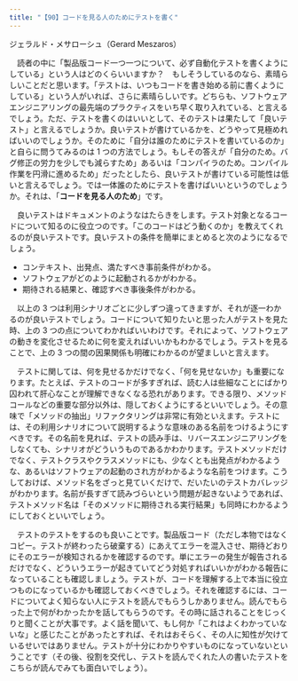 ```yaml
---
title: "【90】コードを見る人のためにテストを書く"
---
```



ジェラルド・メサローシュ（Gerard Meszaros）


　読者の中に「製品版コード一つ一つについて、必ず自動化テストを書くようにしている」という人はどのくらいいますか？　もしそうしているのなら、素晴らしいことだと思います。「テストは、いつもコードを書き始める前に書くようにしている」という人がいれば、さらに素晴らしいです。どちらも、ソフトウェアエンジニアリングの最先端のプラクティスをいち早く取り入れている、と言えるでしょう。ただ、テストを書くのはいいとして、そのテストは果たして「良いテスト」と言えるでしょうか。良いテストが書けているかを、どうやって見極めればいいのでしょうか。そのために「自分は誰のためにテストを書いているのか」と自らに問うてみるのは 1 つの方法でしょう。もしその答えが「自分のため。バグ修正の労力を少しでも減らすため」あるいは「コンパイラのため。コンパイル作業を円滑に進めるため」だったとしたら、良いテストが書けている可能性は低いと言えるでしょう。では一体誰のためにテストを書けばいいというのでしょうか。それは、「**コードを見る人のため**」です。

　良いテストはドキュメントのようなはたらきをします。テスト対象となるコードについて知るのに役立つのです。「このコードはどう動くのか」を教えてくれるのが良いテストです。良いテストの条件を簡単にまとめると次のようになるでしょう。

  - コンテキスト、出発点、満たすべき事前条件がわかる。
  - ソフトウェアがどのように起動されるかがわかる。
  - 期待される結果と、確認すべき事後条件がわかる。

　以上の 3 つは利用シナリオごとに少しずつ違ってきますが、それが逐一わかるのが良いテストでしょう。コードについて知りたいと思った人がテストを見た時、上の 3 つの点についてわかればいいわけです。それによって、ソフトウェアの動きを変化させるために何を変えればいいかもわかるでしょう。テストを見ることで、上の 3 つの間の因果関係も明確にわかるのが望ましいと言えます。

　テストに関しては、何を見せるかだけでなく、「何を見せないか」も重要になります。たとえば、テストのコードが多すぎれば、読む人は些細なことにばかり囚われて肝心なことが理解できなくなる恐れがあります。できる限り、メソッドコールなどの重要な部分以外は、隠しておくようにするといいでしょう。その意味で「メソッドの抽出」リファクタリングは非常に有効といえます。テストには、その利用シナリオについて説明するような意味のある名前をつけるようにすべきです。その名前を見れば、テストの読み手は、リバースエンジニアリングをしなくても、シナリオがどういうものであるかわかります。テストメソッドだけでなく、テストクラスやクラスメソッドにも、少なくとも出発点がわかるような、あるいはソフトウェアの起動のされ方がわかるような名前をつけます。こうしておけば、メソッド名をざっと見ていくだけで、だいたいのテストカバレッジがわかります。名前が長すぎて読みづらいという問題が起きないようであれば、テストメソッド名は「そのメソッドに期待される実行結果」も同時にわかるようにしておくといいでしょう。

　テストのテストをするのも良いことです。製品版コード（ただし本物ではなくコピー。テストが終わったら破棄する）にあえてエラーを混入させ、期待どおりにそのエラーが検知されるかを確認するのです。単にエラーの発生が報告されるだけでなく、どういうエラーが起きていてどう対処すればいいかがわかる報告になっていることも確認しましょう。テストが、コードを理解する上で本当に役立つものになっているかも確認しておくべきでしょう。それを確認するには、コードについてよく知らない人にテストを読んでもらうしかありません。読んでもらった上で何がわかったかを話してもらうのです。その時に話されることをじっくりと聞くことが大事です。よく話を聞いて、もし何か「これはよくわかっていないな」と感じたことがあったとすれば、それはおそらく、その人に知性が欠けているせいではありません。テストが十分にわかりやすいものになっていないということです（その後、役割を交代し、テストを読んでくれた人の書いたテストをこちらが読んでみても面白いでしょう）。
